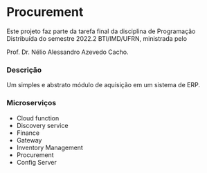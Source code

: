 # Procurement 

Este projeto faz parte da tarefa final da disciplina de Programação Distribuída do semestre 2022.2 BTI/IMD/UFRN, ministrada pelo

Prof. Dr. Nélio Alessandro Azevedo Cacho.

### Descrição
Um simples e abstrato módulo de aquisição em um sistema de ERP.


### Microserviços 
- Cloud function
- Discovery service
- Finance
- Gateway
- Inventory Management
- Procurement
- Config Server
